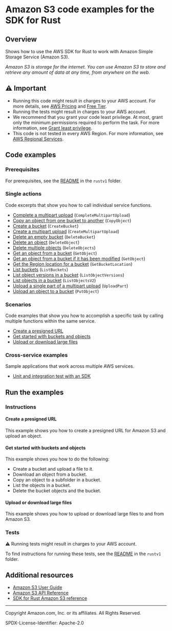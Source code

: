 # Amazon S3 code examples for the SDK for Rust

## Overview

Shows how to use the AWS SDK for Rust to work with Amazon Simple Storage Service (Amazon S3).

<!--custom.overview.start-->
<!--custom.overview.end-->

_Amazon S3 is storage for the internet. You can use Amazon S3 to store and retrieve any amount of data at any time, from anywhere on the web._

## ⚠ Important

* Running this code might result in charges to your AWS account. For more details, see [AWS Pricing](https://aws.amazon.com/pricing/) and [Free Tier](https://aws.amazon.com/free/).
* Running the tests might result in charges to your AWS account.
* We recommend that you grant your code least privilege. At most, grant only the minimum permissions required to perform the task. For more information, see [Grant least privilege](https://docs.aws.amazon.com/IAM/latest/UserGuide/best-practices.html#grant-least-privilege).
* This code is not tested in every AWS Region. For more information, see [AWS Regional Services](https://aws.amazon.com/about-aws/global-infrastructure/regional-product-services).

<!--custom.important.start-->
<!--custom.important.end-->

## Code examples

### Prerequisites

For prerequisites, see the [README](../../README.md#Prerequisites) in the `rustv1` folder.


<!--custom.prerequisites.start-->
<!--custom.prerequisites.end-->

### Single actions

Code excerpts that show you how to call individual service functions.

- [Complete a multipart upload](src/bin/s3-multipart-upload.rs#L138) (`CompleteMultipartUpload`)
- [Copy an object from one bucket to another](src/s3-service-lib.rs#L99) (`CopyObject`)
- [Create a bucket](src/s3-service-lib.rs#L156) (`CreateBucket`)
- [Create a multipart upload](src/bin/s3-multipart-upload.rs#L50) (`CreateMultipartUpload`)
- [Delete an empty bucket](src/s3-service-lib.rs#L25) (`DeleteBucket`)
- [Delete an object](src/bin/delete-object.rs#L32) (`DeleteObject`)
- [Delete multiple objects](src/s3-service-lib.rs#L33) (`DeleteObjects`)
- [Get an object from a bucket](src/bin/get-object.rs#L18) (`GetObject`)
- [Get an object from a bucket if it has been modified](src/bin/if-modified-since.rs#L6) (`GetObject`)
- [Get the Region location for a bucket](src/bin/list-buckets.rs#L28) (`GetBucketLocation`)
- [List buckets](src/bin/list-buckets.rs#L28) (`ListBuckets`)
- [List object versions in a bucket](src/bin/list-object-versions.rs#L28) (`ListObjectVersions`)
- [List objects in a bucket](src/s3-service-lib.rs#L73) (`ListObjectsV2`)
- [Upload a single part of a multipart upload](src/bin/s3-multipart-upload.rs#L114) (`UploadPart`)
- [Upload an object to a bucket](src/s3-service-lib.rs#L137) (`PutObject`)

### Scenarios

Code examples that show you how to accomplish a specific task by calling multiple
functions within the same service.

- [Create a presigned URL](src/bin/put-object-presigned.rs)
- [Get started with buckets and objects](src/bin/s3-getting-started.rs)
- [Upload or download large files](src/bin/s3-multipart-upload.rs)

### Cross-service examples

Sample applications that work across multiple AWS services.

- [Unit and integration test with an SDK](../../examples/testing)


<!--custom.examples.start-->
<!--custom.examples.end-->

## Run the examples

### Instructions


<!--custom.instructions.start-->
<!--custom.instructions.end-->



#### Create a presigned URL

This example shows you how to create a presigned URL for Amazon S3 and upload an object.


<!--custom.scenario_prereqs.s3_Scenario_PresignedUrl.start-->
<!--custom.scenario_prereqs.s3_Scenario_PresignedUrl.end-->


<!--custom.scenarios.s3_Scenario_PresignedUrl.start-->
<!--custom.scenarios.s3_Scenario_PresignedUrl.end-->

#### Get started with buckets and objects

This example shows you how to do the following:

- Create a bucket and upload a file to it.
- Download an object from a bucket.
- Copy an object to a subfolder in a bucket.
- List the objects in a bucket.
- Delete the bucket objects and the bucket.

<!--custom.scenario_prereqs.s3_Scenario_GettingStarted.start-->
<!--custom.scenario_prereqs.s3_Scenario_GettingStarted.end-->


<!--custom.scenarios.s3_Scenario_GettingStarted.start-->
<!--custom.scenarios.s3_Scenario_GettingStarted.end-->

#### Upload or download large files

This example shows you how to upload or download large files to and from Amazon S3.


<!--custom.scenario_prereqs.s3_Scenario_UsingLargeFiles.start-->
<!--custom.scenario_prereqs.s3_Scenario_UsingLargeFiles.end-->


<!--custom.scenarios.s3_Scenario_UsingLargeFiles.start-->
<!--custom.scenarios.s3_Scenario_UsingLargeFiles.end-->

### Tests

⚠ Running tests might result in charges to your AWS account.


To find instructions for running these tests, see the [README](../../README.md#Tests)
in the `rustv1` folder.



<!--custom.tests.start-->
<!--custom.tests.end-->

## Additional resources

- [Amazon S3 User Guide](https://docs.aws.amazon.com/AmazonS3/latest/userguide/Welcome.html)
- [Amazon S3 API Reference](https://docs.aws.amazon.com/AmazonS3/latest/API/Welcome.html)
- [SDK for Rust Amazon S3 reference](https://docs.rs/aws-sdk-s3/latest/aws_sdk_s3/)

<!--custom.resources.start-->
<!--custom.resources.end-->

---

Copyright Amazon.com, Inc. or its affiliates. All Rights Reserved.

SPDX-License-Identifier: Apache-2.0
